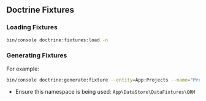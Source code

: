 ## Doctrine Fixtures



### Loading Fixtures

```bash
bin/console doctrine:fixtures:load -n
```


### Generating Fixtures

For example:

```bash
bin/console doctrine:generate:fixture --entity=App:Projects --name="Profession" --overwrite --no-interaction
```

- Ensure this namespace is being used: `App\DataStore\DataFixtures\ORM`
